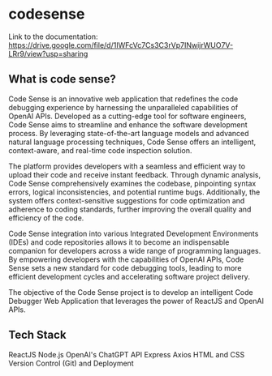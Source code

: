 # codesense

Link to the documentation: https://drive.google.com/file/d/1IWFcVc7Cs3C3rVp7INwijrWUO7V-LRr9/view?usp=sharing

## What is code sense?
Code Sense is an innovative web application that redefines the code debugging experience by harnessing the unparalleled capabilities of OpenAI APIs. Developed as a cutting-edge tool for software engineers, Code Sense aims to streamline and enhance the software development process. By leveraging state-of-the-art language models and advanced natural language processing techniques, Code Sense offers an intelligent, context-aware, and real-time code inspection solution.

The platform provides developers with a seamless and efficient way to upload their code and receive instant feedback. Through dynamic analysis, Code Sense comprehensively examines the codebase, pinpointing syntax errors, logical inconsistencies, and potential runtime bugs. Additionally, the system offers context-sensitive suggestions for code optimization and adherence to coding standards, further improving the overall quality and efficiency of the code.

Code Sense integration into various Integrated Development Environments (IDEs) and code repositories allows it to become an indispensable companion for developers across a wide range of programming languages. By empowering developers with the capabilities of OpenAI APIs, Code Sense sets a new standard for code debugging tools, leading to more efficient development cycles and accelerating software project delivery.

The objective of the Code Sense project is to develop an intelligent Code Debugger Web Application that leverages the power of ReactJS and OpenAI APIs.

## Tech Stack
ReactJS
Node.js
OpenAI's ChatGPT API
Express
Axios
HTML and CSS
Version Control (Git) and Deployment


